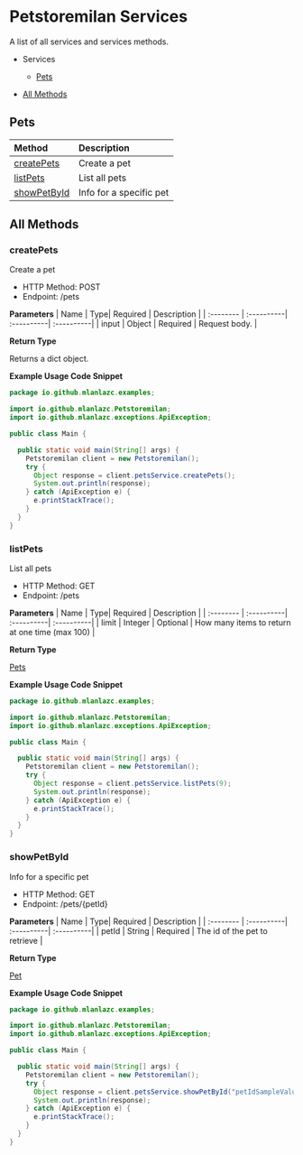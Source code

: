 # Petstoremilan Services

A list of all services and services methods.

- Services

  - [Pets](#pets)

- [All Methods](#all-methods)

## Pets

| Method                      | Description             |
| :-------------------------- | :---------------------- |
| [createPets](#createpets)   | Create a pet            |
| [listPets](#listpets)       | List all pets           |
| [showPetById](#showpetbyid) | Info for a specific pet |

## All Methods

### **createPets**

Create a pet

- HTTP Method: POST
- Endpoint: /pets

**Parameters**
| Name | Type| Required | Description |
| :-------- | :----------| :----------| :----------|
| input | Object | Required | Request body. |

**Return Type**

Returns a dict object.

**Example Usage Code Snippet**

```Java
package io.github.mlanlazc.examples;

import io.github.mlanlazc.Petstoremilan;
import io.github.mlanlazc.exceptions.ApiException;

public class Main {

  public static void main(String[] args) {
    Petstoremilan client = new Petstoremilan();
    try {
      Object response = client.petsService.createPets();
      System.out.println(response);
    } catch (ApiException e) {
      e.printStackTrace();
    }
  }
}

```

### **listPets**

List all pets

- HTTP Method: GET
- Endpoint: /pets

**Parameters**
| Name | Type| Required | Description |
| :-------- | :----------| :----------| :----------|
| limit | Integer | Optional | How many items to return at one time (max 100) |

**Return Type**

[Pets](/src/main/java/io/petstoremilan/models/README.md#pets)

**Example Usage Code Snippet**

```Java
package io.github.mlanlazc.examples;

import io.github.mlanlazc.Petstoremilan;
import io.github.mlanlazc.exceptions.ApiException;

public class Main {

  public static void main(String[] args) {
    Petstoremilan client = new Petstoremilan();
    try {
      Object response = client.petsService.listPets(9);
      System.out.println(response);
    } catch (ApiException e) {
      e.printStackTrace();
    }
  }
}

```

### **showPetById**

Info for a specific pet

- HTTP Method: GET
- Endpoint: /pets/{petId}

**Parameters**
| Name | Type| Required | Description |
| :-------- | :----------| :----------| :----------|
| petId | String | Required | The id of the pet to retrieve |

**Return Type**

[Pet](/src/main/java/io/petstoremilan/models/README.md#pet)

**Example Usage Code Snippet**

```Java
package io.github.mlanlazc.examples;

import io.github.mlanlazc.Petstoremilan;
import io.github.mlanlazc.exceptions.ApiException;

public class Main {

  public static void main(String[] args) {
    Petstoremilan client = new Petstoremilan();
    try {
      Object response = client.petsService.showPetById("petIdSampleValue");
      System.out.println(response);
    } catch (ApiException e) {
      e.printStackTrace();
    }
  }
}

```

<!-- This file was generated by liblab | https://liblab.com/ -->
